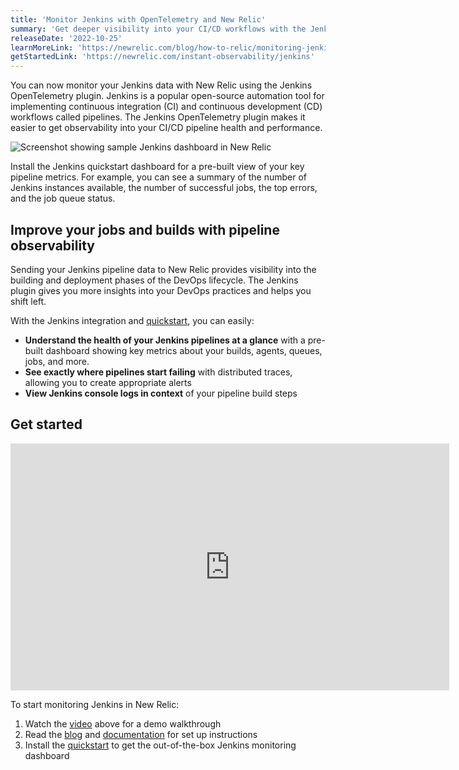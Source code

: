 ```yaml
---
title: 'Monitor Jenkins with OpenTelemetry and New Relic'
summary: 'Get deeper visibility into your CI/CD workflows with the Jenkins integration and quickstart'
releaseDate: '2022-10-25'
learnMoreLink: 'https://newrelic.com/blog/how-to-relic/monitoring-jenkins-pipelines'
getStartedLink: 'https://newrelic.com/instant-observability/jenkins'
---
```


You can now monitor your Jenkins data with New Relic using the Jenkins OpenTelemetry plugin. Jenkins is a popular open-source automation tool for implementing continuous integration (CI) and continuous development (CD) workflows called pipelines. The Jenkins OpenTelemetry plugin makes it easier to get observability into your CI/CD pipeline health and performance.

![Screenshot showing sample Jenkins dashboard in New Relic](/images/whatsnew_jenkins_io_dashboard.webp 'Screenshot showing sample Jenkins dashboard in New Relic')

<figcaption>Install the Jenkins quickstart dashboard for a pre-built view of your key pipeline metrics. For example, you can see a summary of the number of Jenkins instances available, the number of successful jobs, the top errors, and the job queue status.</figcaption>

## Improve your jobs and builds with pipeline observability

Sending your Jenkins pipeline data to New Relic provides visibility into the building and deployment phases of the DevOps lifecycle. The Jenkins plugin gives you more insights into your DevOps practices and helps you shift left.

With the Jenkins integration and [quickstart](https://newrelic.com/instant-observability/jenkins), you can easily:

- **Understand the health of your Jenkins pipelines at a glance** with a pre-built dashboard showing key metrics about your builds, agents, queues, jobs, and more.
- **See exactly where pipelines start failing** with distributed traces, allowing you to create appropriate alerts
- **View Jenkins console logs in context** of your pipeline build steps

## Get started

<iframe width="702" height="395" src="https://www.youtube.com/embed/ZCF75LTtdz0" title="Monitoring Jenkins with OpenTelemetry" frameborder="0" allow="accelerometer; autoplay; clipboard-write; encrypted-media; gyroscope; picture-in-picture" allowfullscreen></iframe>

To start monitoring Jenkins in New Relic:

1.  Watch the [video](https://www.youtube.com/watch?v=ZCF75LTtdz0) above for a demo walkthrough
2.  Read the [blog](https://newrelic.com/blog/how-to-relic/monitoring-jenkins-pipelines) and [documentation](https://docs.newrelic.com/docs/more-integrations/open-source-telemetry-integrations/opentelemetry/jenkins/monitoring-jenkins-ot) for set up instructions
3.  Install the [quickstart](https://newrelic.com/instant-observability/jenkins) to get the out-of-the-box Jenkins monitoring dashboard
